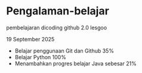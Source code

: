 # Pengalaman-belajar
pembelajaran dicoding github 2.0 lesgoo

19 September 2025
- Belajar penggunaan Git dan Github 35%
- Belajar Python 100%
- Menambahkan progres belajar Java sebesar 21%
  
